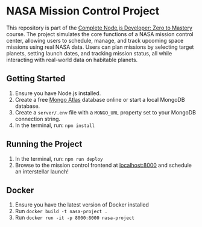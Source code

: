 # NASA Mission Control Project

This repository is part of the [Complete Node.js Developer: Zero to Mastery](https://academy.zerotomastery.io/a/aff_jqtq5631/external?affcode=441520_1jw4f2ay) course. 
The project simulates the core functions of a NASA mission control center, allowing users to schedule, manage, and track upcoming space missions using real NASA data. Users can plan missions by selecting target planets, setting launch dates, and tracking mission status, all while interacting with real-world data on habitable planets.

## Getting Started

1. Ensure you have Node.js installed.
2. Create a free [Mongo Atlas](https://www.mongodb.com/atlas/database) database online or start a local MongoDB database.
3. Create a `server/.env` file with a `MONGO_URL` property set to your MongoDB connection string.
4. In the terminal, run: `npm install`

## Running the Project

1. In the terminal, run: `npm run deploy`
2. Browse to the mission control frontend at [localhost:8000](http://localhost:8000) and schedule an interstellar launch!

## Docker

1. Ensure you have the latest version of Docker installed
2. Run `docker build -t nasa-project .`
3. Run `docker run -it -p 8000:8000 nasa-project`
